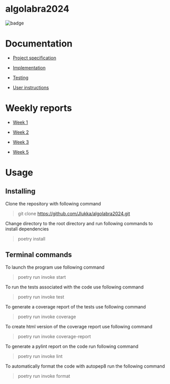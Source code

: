 # algolabra2024
![badge](https://github.com/jlukka/algolabra2024/workflows/CI/badge.svg)


# Documentation
- [Project specification](https://github.com/Jlukka/algolabra2024/blob/main/documentation/specification.md)

- [Implementation](https://github.com/Jlukka/algolabra2024/blob/main/documentation/implementation.md)

- [Testing](https://github.com/Jlukka/algolabra2024/blob/main/documentation/testing.md)

- [User instructions](https://github.com/Jlukka/algolabra2024/blob/main/documentation/instructions.md)


# Weekly reports
- [Week 1](https://github.com/Jlukka/algolabra2024/blob/main/documentation/weeklyreports/week1.md)

- [Week 2](https://github.com/Jlukka/algolabra2024/blob/main/documentation/weeklyreports/week2.md)

- [Week 3](https://github.com/Jlukka/algolabra2024/blob/main/documentation/weeklyreports/week3.md)

- [Week 5](https://github.com/Jlukka/algolabra2024/blob/main/documentation/weeklyreports/week5.md)


# Usage

## Installing

Clone the repository with following command

> git clone https://github.com/Jlukka/algolabra2024.git

Change directory to the root directory and run following commands to install dependencies

> poetry install

## Terminal commands

To launch the program use following command

> poetry run invoke start

To run the tests associated with the code use following command

> poetry run invoke test

To generate a coverage report of the tests use following command

> poetry run invoke coverage

To create html version of the coverage report use following command

> poetry run invoke coverage-report

To generate a pylint report on the code run following command

> poetry run invoke lint

To automatically format the code with autopep8 run the following command

> poetry run invoke format
